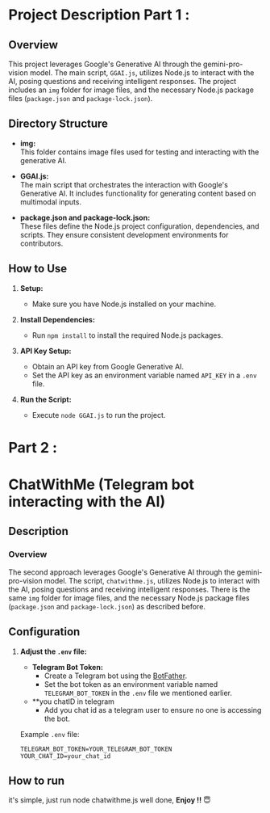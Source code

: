 # Project Description Part 1 :

## Overview

This project leverages Google's Generative AI through the gemini-pro-vision model. The main script, `GGAI.js`, utilizes Node.js to interact with the AI, posing questions and receiving intelligent responses. The project includes an `img` folder for image files, and the necessary Node.js package files (`package.json` and `package-lock.json`).

## Directory Structure

- **img:**  
  This folder contains image files used for testing and interacting with the generative AI.

- **GGAI.js:**  
  The main script that orchestrates the interaction with Google's Generative AI. It includes functionality for generating content based on multimodal inputs.

- **package.json and package-lock.json:**  
  These files define the Node.js project configuration, dependencies, and scripts. They ensure consistent development environments for contributors.

## How to Use

1. **Setup:**
   - Make sure you have Node.js installed on your machine.

2. **Install Dependencies:**
   - Run `npm install` to install the required Node.js packages.

3. **API Key Setup:**
   - Obtain an API key from Google Generative AI.
   - Set the API key as an environment variable named `API_KEY` in a `.env` file.

4. **Run the Script:**
   - Execute `node GGAI.js` to run the project.


# Part 2 :
# ChatWithMe (Telegram bot interacting with the AI)

## Description

### Overview

The second approach leverages Google's Generative AI through the gemini-pro-vision model. The script, `chatwithme.js`, utilizes Node.js to interact with the AI, posing questions and receiving intelligent responses. There is the same `img` folder for image files, and the necessary Node.js package files (`package.json` and `package-lock.json`) as described before.

## Configuration

1. **Adjust the `.env` file:**
   - **Telegram Bot Token:**
     - Create a Telegram bot using the [BotFather](https://core.telegram.org/bots#botfather).
     - Set the bot token as an environment variable named `TELEGRAM_BOT_TOKEN` in the `.env` file we mentioned earlier.
   - **you chatID in telegram
     - Add you chat id as a telegram user to ensure no one is accessing the bot.  

   Example `.env` file:
   ```env
   TELEGRAM_BOT_TOKEN=YOUR_TELEGRAM_BOT_TOKEN
   YOUR_CHAT_ID=your_chat_id

## How to run

it's simple, just run node chatwithme.js
well done, **Enjoy !!** 😇 

